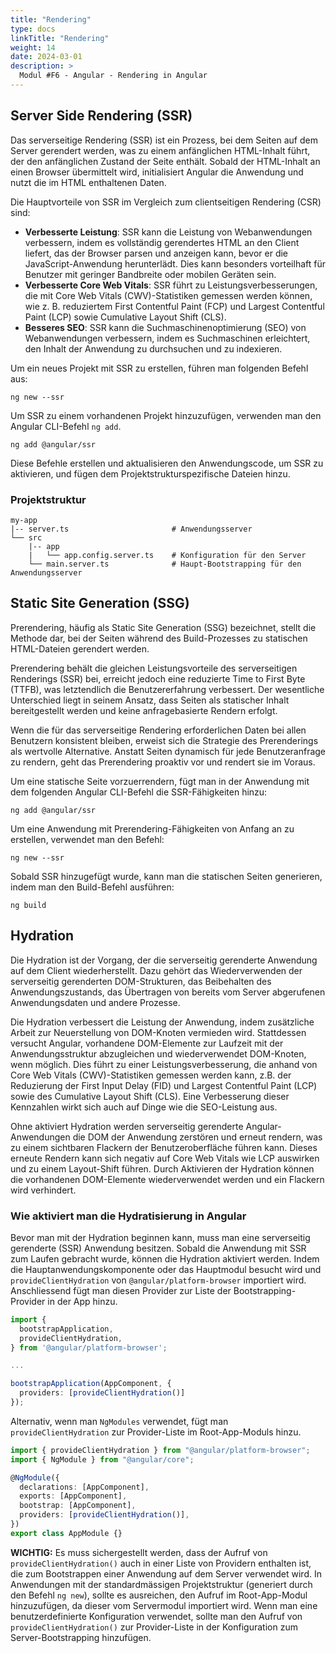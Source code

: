 ```yaml
---
title: "Rendering"
type: docs
linkTitle: "Rendering"
weight: 14
date: 2024-03-01
description: >
  Modul #F6 - Angular - Rendering in Angular
---
```


## Server Side Rendering (SSR)

Das serverseitige Rendering (SSR) ist ein Prozess, bei dem Seiten auf dem Server gerendert werden, was zu einem anfänglichen HTML-Inhalt führt, der den anfänglichen Zustand der Seite enthält.
Sobald der HTML-Inhalt an einen Browser übermittelt wird, initialisiert Angular die Anwendung und nutzt die im HTML enthaltenen Daten.

Die Hauptvorteile von SSR im Vergleich zum clientseitigen Rendering (CSR) sind:

- **Verbesserte Leistung**: SSR kann die Leistung von Webanwendungen verbessern, indem es vollständig gerendertes HTML an den Client liefert, das der Browser parsen und anzeigen kann, bevor er die JavaScript-Anwendung herunterlädt.
  Dies kann besonders vorteilhaft für Benutzer mit geringer Bandbreite oder mobilen Geräten sein.
- **Verbesserte Core Web Vitals**: SSR führt zu Leistungsverbesserungen, die mit Core Web Vitals (CWV)-Statistiken gemessen werden können, wie z. B. reduziertem First Contentful Paint (FCP) und Largest Contentful Paint (LCP) sowie Cumulative Layout Shift (CLS).
- **Besseres SEO**: SSR kann die Suchmaschinenoptimierung (SEO) von Webanwendungen verbessern, indem es Suchmaschinen erleichtert, den Inhalt der Anwendung zu durchsuchen und zu indexieren.

Um ein neues Projekt mit SSR zu erstellen, führen man folgenden Befehl aus:

```shell
ng new --ssr
```

Um SSR zu einem vorhandenen Projekt hinzuzufügen, verwenden man den Angular CLI-Befehl `ng add`.

```shell
ng add @angular/ssr
```

Diese Befehle erstellen und aktualisieren den Anwendungscode, um SSR zu aktivieren, und fügen dem Projektstrukturspezifische Dateien hinzu.

### Projektstruktur

```
my-app
|-- server.ts                       # Anwendungsserver
└── src
    |-- app
    |   └── app.config.server.ts    # Konfiguration für den Server
    └── main.server.ts              # Haupt-Bootstrapping für den Anwendungsserver
```

## Static Site Generation (SSG)

Prerendering, häufig als Static Site Generation (SSG) bezeichnet, stellt die Methode dar, bei der Seiten während des Build-Prozesses zu statischen HTML-Dateien gerendert werden.

Prerendering behält die gleichen Leistungsvorteile des serverseitigen Renderings (SSR) bei, erreicht jedoch eine reduzierte Time to First Byte (TTFB), was letztendlich die Benutzererfahrung verbessert.
Der wesentliche Unterschied liegt in seinem Ansatz, dass Seiten als statischer Inhalt bereitgestellt werden und keine anfragebasierte Rendern erfolgt.

Wenn die für das serverseitige Rendering erforderlichen Daten bei allen Benutzern konsistent bleiben, erweist sich die Strategie des Prerenderings als wertvolle Alternative.
Anstatt Seiten dynamisch für jede Benutzeranfrage zu rendern, geht das Prerendering proaktiv vor und rendert sie im Voraus.

Um eine statische Seite vorzuerrendern, fügt man in der Anwendung mit dem folgenden Angular CLI-Befehl die SSR-Fähigkeiten hinzu:

```shell
ng add @angular/ssr
```

Um eine Anwendung mit Prerendering-Fähigkeiten von Anfang an zu erstellen, verwendet man den Befehl:

```shell
ng new --ssr
```

Sobald SSR hinzugefügt wurde, kann man die statischen Seiten generieren, indem man den Build-Befehl ausführen:

```shell
ng build
```

## Hydration

Die Hydration ist der Vorgang, der die serverseitig gerenderte Anwendung auf dem Client wiederherstellt. Dazu gehört das Wiederverwenden der serverseitig gerenderten DOM-Strukturen, das Beibehalten des Anwendungszustands, das Übertragen von bereits vom Server abgerufenen Anwendungsdaten und andere Prozesse.

Die Hydration verbessert die Leistung der Anwendung, indem zusätzliche Arbeit zur Neuerstellung von DOM-Knoten vermieden wird. Stattdessen versucht Angular, vorhandene DOM-Elemente zur Laufzeit mit der Anwendungsstruktur abzugleichen und wiederverwendet DOM-Knoten, wenn möglich.
Dies führt zu einer Leistungsverbesserung, die anhand von Core Web Vitals (CWV)-Statistiken gemessen werden kann, z.B. der Reduzierung der First Input Delay (FID) und Largest Contentful Paint (LCP) sowie des Cumulative Layout Shift (CLS). Eine Verbesserung dieser Kennzahlen wirkt sich auch auf Dinge wie die SEO-Leistung aus.

Ohne aktiviert Hydration werden serverseitig gerenderte Angular-Anwendungen die DOM der Anwendung zerstören und erneut rendern, was zu einem sichtbaren Flackern der Benutzeroberfläche führen kann. Dieses erneute Rendern kann sich negativ auf Core Web Vitals wie LCP auswirken und zu einem Layout-Shift führen.
Durch Aktivieren der Hydration können die vorhandenen DOM-Elemente wiederverwendet werden und ein Flackern wird verhindert.

### Wie aktiviert man die Hydratisierung in Angular

Bevor man mit der Hydration beginnen kann, muss man eine serverseitig gerenderte (SSR) Anwendung besitzen. Sobald die Anwendung mit SSR zum Laufen gebracht wurde, können die Hydration aktiviert werden. Indem die Hauptanwendungskomponente oder das Hauptmodul besucht wird und `provideClientHydration` von `@angular/platform-browser` importiert wird.
Anschliessend fügt man diesen Provider zur Liste der Bootstrapping-Provider in der App hinzu.

```ts
import {
  bootstrapApplication,
  provideClientHydration,
} from '@angular/platform-browser';

...

bootstrapApplication(AppComponent, {
  providers: [provideClientHydration()]
});
```

Alternativ, wenn man `NgModules` verwendet, fügt man `provideClientHydration` zur Provider-Liste im Root-App-Moduls hinzu.

```ts
import { provideClientHydration } from "@angular/platform-browser";
import { NgModule } from "@angular/core";

@NgModule({
  declarations: [AppComponent],
  exports: [AppComponent],
  bootstrap: [AppComponent],
  providers: [provideClientHydration()],
})
export class AppModule {}
```

**WICHTIG:** Es muss sichergestellt werden, dass der Aufruf von `provideClientHydration()` auch in einer Liste von Providern enthalten ist, die zum Bootstrappen einer Anwendung auf dem Server verwendet wird. In Anwendungen mit der standardmässigen Projektstruktur (generiert durch den Befehl `ng new`), sollte es ausreichen, den Aufruf im Root-App-Modul hinzuzufügen, da dieser vom Servermodul importiert wird.
Wenn man eine benutzerdefinierte Konfiguration verwendet, sollte man den Aufruf von `provideClientHydration()` zur Provider-Liste in der Konfiguration zum Server-Bootstrapping hinzufügen.
